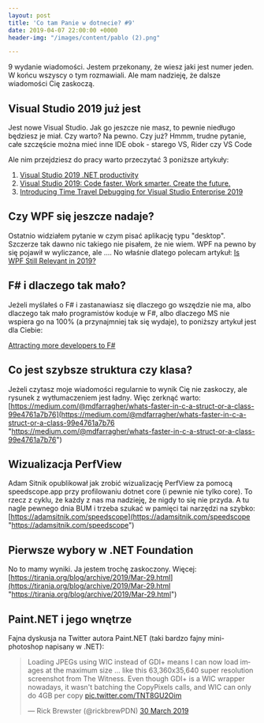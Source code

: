 ```yaml
---
layout: post
title: 'Co tam Panie w dotnecie? #9'
date: 2019-04-07 22:00:00 +0000
header-img: "/images/content/pablo (2).png"

---
```

9 wydanie wiadomości. Jestem przekonany, że wiesz jaki jest numer jeden. W końcu wszyscy o tym rozmawiali. Ale mam nadzieję, że dalsze wiadomości Cię zaskoczą.

## Visual Studio 2019 już jest

Jest nowe Visual Studio. Jak go jeszcze nie masz, to pewnie niedługo będziesz je miał. Czy warto? Na pewno. Czy już? Hmmm, trudne pytanie, całe szczęście można mieć inne IDE obok - starego VS, Rider czy VS Code

Ale nim przejdziesz do pracy warto przeczytać 3 poniższe artykuły:

1. [Visual Studio 2019 .NET productivity](https://devblogs.microsoft.com/dotnet/visual-studio-2019-net-productivity-2/)
2. [Visual Studio 2019: Code faster. Work smarter. Create the future.](https://devblogs.microsoft.com/visualstudio/visual-studio-2019-code-faster-work-smarter-create-the-future/)
3. [Introducing Time Travel Debugging for Visual Studio Enterprise 2019](https://devblogs.microsoft.com/visualstudio/introducing-time-travel-debugging-for-visual-studio-enterprise-2019/)

## Czy WPF się jeszcze nadaje?

Ostatnio widziałem pytanie w czym pisać aplikację typu "desktop". Szczerze tak dawno nic takiego nie pisałem, że nie wiem. WPF na pewno by się pojawił w wyliczance, ale .... No właśnie dlatego polecam artykuł: [Is WPF Still Relevant in 2019?](https://www.claudiobernasconi.ch/2019/01/30/is-wpf-still-relevant-in-2019/)

## F# i dlaczego tak mało?

Jeżeli myślałeś o F# i zastanawiasz się dlaczego go wszędzie nie ma, albo dlaczego tak mało programistów koduje w F#, albo dlaczego MS nie wspiera go na 100% (a przynajmniej tak się wydaje), to poniższy artykuł jest dla Ciebie:

[Attracting more developers to F#](https://ericsink.com/entries/fsharp_incremental.html)

## Co jest szybsze struktura czy klasa?

Jeżeli czytasz moje wiadomości regularnie to wynik Cię nie zaskoczy, ale rysunek z wytłumaczeniem jest ładny. Więc zerknąć warto: [https://medium.com/@mdfarragher/whats-faster-in-c-a-struct-or-a-class-99e4761a7b76](https://medium.com/@mdfarragher/whats-faster-in-c-a-struct-or-a-class-99e4761a7b76 "https://medium.com/@mdfarragher/whats-faster-in-c-a-struct-or-a-class-99e4761a7b76")

## Wizualizacja PerfView

Adam Sitnik opublikował jak zrobić wizualizację PerfView za pomocą speedscope.app przy profilowaniu dotnet core (i pewnie nie tylko core). To rzecz z cyklu, że każdy z nas ma nadzieję, że nigdy to się nie przyda. A tu nagle pewnego dnia BUM i trzeba szukać w pamięci tai narzędzi na szybko: [https://adamsitnik.com/speedscope](https://adamsitnik.com/speedscope "https://adamsitnik.com/speedscope")

## Pierwsze wybory w .NET Foundation

No to mamy wyniki. Ja jestem trochę zaskoczony. Więcej: [https://tirania.org/blog/archive/2019/Mar-29.html](https://tirania.org/blog/archive/2019/Mar-29.html "https://tirania.org/blog/archive/2019/Mar-29.html")

## Paint.NET i jego wnętrze

Fajna dyskusja na Twitter autora Paint.NET (taki bardzo fajny mini-photoshop napisany w .NET):
<blockquote class="twitter-tweet" data-lang="en-gb"><p lang="en" dir="ltr">Loading JPEGs using WIC instead of GDI+ means I can now load images at the maximum size ... like this 63,360x35,640 super resolution screenshot from The Witness. Even though GDI+ is a WIC wrapper nowadays, it wasn&#39;t batching the CopyPixels calls, and WIC can only do 4GB per copy <a href="https://t.co/TNT8GU2Oim">pic.twitter.com/TNT8GU2Oim</a></p>&mdash; Rick Brewster (@rickbrewPDN) <a href="https://twitter.com/rickbrewPDN/status/1112135533348552704?ref_src=twsrc%5Etfw">30 March 2019</a></blockquote>
<script async src="https://platform.twitter.com/widgets.js" charset="utf-8"></script>


